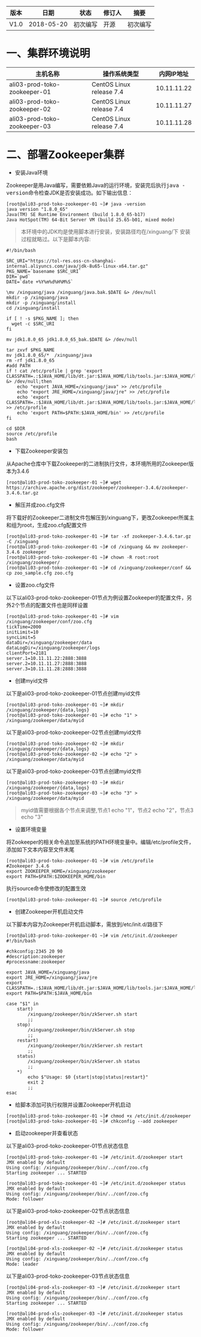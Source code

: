 | 版本 | 日期 | 状态 | 修订人 | 摘要 |
| - | - | - | - | - |
| V1.0 | 2018-05-20 | 初次编写 | 开源 | 初次编写 |

# 一、集群环境说明 

| 主机名称 | 操作系统类型 | 内网IP地址 |
| - | - | - |
| ali03-prod-toko-zookeeper-01 | CentOS Linux release 7.4 | 10.11.11.22 |
| ali03-prod-toko-zookeeper-02 | CentOS Linux release 7.4 | 10.11.11.27 |
| ali03-prod-toko-zookeeper-03 | CentOS Linux release 7.4 | 10.11.11.28 |


# 二、部署Zookeeper集群

- 安装Java环境

Zookeeper是用Java编写，需要依赖Java的运行环境，安装完后执行<kbd>java -version</kbd>命令检查JDK是否安装成功。如下输出信息：
```
[root@ali03-prod-toko-zookeeper-01 ~]# java -version
java version "1.8.0_65"
Java(TM) SE Runtime Environment (build 1.8.0_65-b17)
Java HotSpot(TM) 64-Bit Server VM (build 25.65-b01, mixed mode)
```

> 本环境中的JDK均是使用脚本进行安装，安装路径均在/xinguang/下 安装过程就略过。以下是脚本内容:

```
#!/bin/bash

SRC_URI="https://tol-res.oss-cn-shanghai-internal.aliyuncs.com/java/jdk-8u65-linux-x64.tar.gz"
PKG_NAME=`basename $SRC_URI`
DIR=`pwd`
DATE=`date +%Y%m%d%H%M%S`

\mv /xinguang/java /xinguang/java.bak.$DATE &> /dev/null
mkdir -p /xinguang/java
mkdir -p /xinguang/install
cd /xinguang/install

if [ ! -s $PKG_NAME ]; then
  wget -c $SRC_URI
fi

mv jdk1.8.0_65 jdk1.8.0_65_bak.$DATE &> /dev/null

tar zxvf $PKG_NAME
mv jdk1.8.0_65/*  /xinguang/java
rm -rf jdk1.8.0_65
#add PATH
if ! cat /etc/profile | grep 'export CLASSPATH=.:$JAVA_HOME/lib/dt.jar:$JAVA_HOME/lib/tools.jar:$JAVA_HOME/lib:$JRE_HOME/lib:$CLASSPATH' &> /dev/null;then
	echo "export JAVA_HOME=/xinguang/java" >> /etc/profile
	echo "export JRE_HOME=/xinguang/java/jre" >> /etc/profile
	echo 'export CLASSPATH=.:$JAVA_HOME/lib/dt.jar:$JAVA_HOME/lib/tools.jar:$JAVA_HOME/lib:$JRE_HOME/lib:$CLASSPATH' >> /etc/profile
	echo 'export PATH=$PATH:$JAVA_HOME/bin' >> /etc/profile
fi

cd $DIR
source /etc/profile
bash
```

- 下载Zookeeper安装包

从Apache仓库中下载Zookeeper的二进制执行文件，本环境所用的Zookeeper版本为3.4.6

```
[root@ali03-prod-toko-zookeeper-01 ~]# wget https://archive.apache.org/dist/zookeeper/zookeeper-3.4.6/zookeeper-3.4.6.tar.gz
```

- 解压并成zoo.cfg文件

将下载好的Zookeeper二进制文件包解压到/xinguang下，更改Zookeeper所属主和组为root，生成zoo.cfg配置文件

```
[root@ali03-prod-toko-zookeeper-01 ~]# tar -xf zookeeper-3.4.6.tar.gz -C /xinguang
[root@ali03-prod-toko-zookeeper-01 ~]# cd /xinguang && mv zookeeper-3.4.6 zookeeper
[root@ali03-prod-toko-zookeeper-01 ~]# chown -R root:root /xinguang/zookeeper/
[root@ali03-prod-toko-zookeeper-01 ~]# cd /xinguang/zookeeper/conf && cp zoo_sample.cfg zoo.cfg
```

- 设置zoo.cfg文件

以下以ali03-prod-toko-zookeeper-01节点为例设置Zookeeper的配置文件，另外2个节点的配置文件也是同样设置

```
[root@ali03-prod-toko-zookeeper-01 ~]# vim /xinguang/zookeeper/conf/zoo.cfg 
tickTime=2000
initLimit=10
syncLimit=5
dataDir=/xinguang/zookeeper/data
dataLogDir=/xinguang/zookeeper/logs
clientPort=2181
server.1=10.11.11.22:2888:3888
server.2=10.11.11.27:2888:3888
server.3=10.11.11.28:2888:3888
```

- 创建myid文件

以下是ali03-prod-toko-zookeeper-01节点创建myid文件

```
[root@ali03-prod-toko-zookeeper-01 ~]# mkdir /xinguang/zookeeper/{data,logs}
[root@ali03-prod-toko-zookeeper-01 ~]# echo "1" > /xinguang/zookeeper/data/myid 
```

以下是ali03-prod-toko-zookeeper-02节点创建myid文件

```
[root@ali03-prod-toko-zookeeper-02 ~]# mkdir /xinguang/zookeeper/{data,logs}
[root@ali03-prod-toko-zookeeper-02 ~]# echo "2" > /xinguang/zookeeper/data/myid 
```

以下是ali03-prod-toko-zookeeper-03节点创建myid文件

```
[root@ali03-prod-toko-zookeeper-03 ~]# mkdir /xinguang/zookeeper/{data,logs}
[root@ali03-prod-toko-zookeeper-03 ~]# echo "3" > /xinguang/zookeeper/data/myid 
```

> myid值需要根据各个节点来调整,节点1 echo "1"，节点2 echo "2"，节点3 echo "3"

- 设置环境变量

将Zookeeper的相关命令追加至系统的PATH环境变量中。编辑/etc/profile文件，添加如下文本内容至文件末尾

```
[root@ali03-prod-toko-zookeeper-01 ~]# vim /etc/profile 
#Zookeeper 3.4.6
export ZOOKEEPER_HOME=/xinguang/zookeeper
export PATH=$PATH:$ZOOKEEPER_HOME/bin
```

执行source命令使修改的配置生效

```
[root@ali03-prod-toko-zookeeper-01 ~]# source /etc/profile
```

- 创建Zookeeper开机启动文件

以下脚本内容为Zookeeper开机启动脚本，需放到/etc/init.d/路径下

```
[root@ali03-prod-toko-zookeeper-01 ~]# vim /etc/init.d/zookeeper 
#!/bin/bash

#chkconfig:2345 20 90
#description:zookeeper
#processname:zookeeper

export JAVA_HOME=/xinguang/java
export JRE_HOME=/xinguang/java/jre
export CLASSPATH=.:$JAVA_HOME/lib/dt.jar:$JAVA_HOME/lib/tools.jar:$JAVA_HOME/lib:$JRE_HOME/lib:$CLASSPATH
export PATH=$PATH:$JAVA_HOME/bin

case "$1" in
    start)
        /xinguang/zookeeper/bin/zkServer.sh start
        ;;
    stop)
        /xinguang/zookeeper/bin/zkServer.sh stop
        ;;
    restart)
        /xinguang/zookeeper/bin/zkServer.sh restart
        ;;
    status)
        /xinguang/zookeeper/bin/zkServer.sh status
        ;;
    *)
        echo $"Usage: $0 {start|stop|status|restart}"
        exit 2
        ;;
esac
```

- 给脚本添加可执行权限并设置Zookeeper开机启动

```
[root@ali03-prod-toko-zookeeper-01 ~]# chmod +x /etc/init.d/zookeeper
[root@ali03-prod-toko-zookeeper-01 ~]# chkconfig --add zookeeper
```

- 启动zookeeper并查看状态

以下是ali03-prod-toko-zookeeper-01节点状态信息

```
[root@ali03-prod-toko-zookeeper-01 ~]# /etc/init.d/zookeeper start
JMX enabled by default
Using config: /xinguang/zookeeper/bin/../conf/zoo.cfg
Starting zookeeper ... STARTED

[root@ali03-prod-toko-zookeeper-01 ~]# /etc/init.d/zookeeper status
JMX enabled by default
Using config: /xinguang/zookeeper/bin/../conf/zoo.cfg
Mode: follower
```

以下是ali03-prod-toko-zookeeper-02节点状态信息

```
[root@ali04-prod-xls-zookeeper-02 ~]# /etc/init.d/zookeeper start
JMX enabled by default
Using config: /xinguang/zookeeper/bin/../conf/zoo.cfg
Starting zookeeper ... STARTED

[root@ali04-prod-xls-zookeeper-02 ~]# /etc/init.d/zookeeper status
JMX enabled by default
Using config: /xinguang/zookeeper/bin/../conf/zoo.cfg
Mode: leader
```

以下是ali03-prod-toko-zookeeper-03节点状态信息

```
[root@ali04-prod-xls-zookeeper-03 ~]# /etc/init.d/zookeeper start
JMX enabled by default
Using config: /xinguang/zookeeper/bin/../conf/zoo.cfg
Starting zookeeper ... STARTED

[root@ali04-prod-xls-zookeeper-03 ~]# /etc/init.d/zookeeper status
JMX enabled by default
Using config: /xinguang/zookeeper/bin/../conf/zoo.cfg
Mode: follower
```
